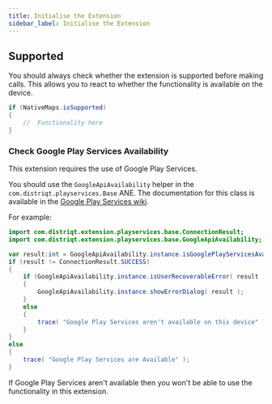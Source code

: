 ```yaml
---
title: Initialise the Extension
sidebar_label: Initialise the Extension
---
```


## Supported

You should always check whether the extension is supported before making calls. 
This allows you to react to whether the functionality is available on the device.

```actionscript
if (NativeMaps.isSupported)
{
	//	Functionality here
}
```


### Check Google Play Services Availability

This extension requires the use of Google Play Services.

You should use the  `GoogleApiAvailability` helper in the `com.distriqt.playservices.Base` ANE. The documentation for this class is available in the [Google Play Services wiki](https://github.com/distriqt/ANE-GooglePlayServices/wiki/API-Availability). 

For example:

```actionscript
import com.distriqt.extension.playservices.base.ConnectionResult;
import com.distriqt.extension.playservices.base.GoogleApiAvailability;
```

```actionscript
var result:int = GoogleApiAvailability.instance.isGooglePlayServicesAvailable();
if (result != ConnectionResult.SUCCESS)
{
    if (GoogleApiAvailability.instance.isUserRecoverableError( result ))
    {
        GoogleApiAvailability.instance.showErrorDialog( result );
    }
    else
    {
        trace( "Google Play Services aren't available on this device" );
    }
}
else
{
    trace( "Google Play Services are Available" );
}
```

If Google Play Services aren't available then you won't be able to use the functionality in this extension.
